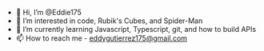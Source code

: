 - 👋 Hi, I’m @Eddie175
- 👀 I’m interested in code, Rubik's Cubes, and Spider-Man
- 🌱 I’m currently learning Javascript, Typescript, git, and how to build APIs
- 📫 How to reach me - eddygutierrez175@gmail.com

<!---
Eddie175/Eddie175 is a ✨ special ✨ repository because its `README.md` (this file) appears on your GitHub profile.
You can click the Preview link to take a look at your changes.
--->
